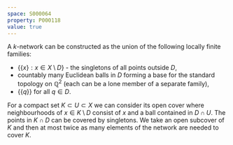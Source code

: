 ```yaml
---
space: S000064
property: P000118
value: true
---
```


A $k$-network can be constructed as the union of the following locally finite families:
- $\{ \{x\}:x\in X\setminus D\}$ - the singletons of all points outside $D$, 
- countably many Euclidean balls in $D$ forming a base for the standard topology on $\mathbb Q^2$ (each can be a lone member of a separate family),
- $\{\{q\}\}$ for all $q\in D$.

For a compact set $K\subset U\subset X$ we can consider its open cover where neighbourhoods of $x\in K\setminus D$ consist of $x$ and a ball contained in $D\cap U$. The points in $K\cap D$ can be covered by singletons. We take an open subcover of $K$ and then at most twice as many elements of the network are needed to cover $K$.

